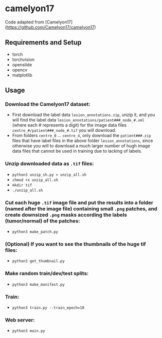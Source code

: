 # camelyon17

Code adapted from [Camelyon17] (https://github.com/Camelyon17/camelyon17)

## Requirements and Setup

* torch
* torchvision
* openslide
* opencv
* matplotlib

## Usage

### Download the Camelyon17 dataset:
 + First download the label data `lesion_annotations.zip`, unzip it, and you will find the label data `lesion_annotations/patient###_node_#.xml` (where each # represents a digit) for the image data files `centre_#/patient###_node_#.tif` you will download.
 + From folders `centre_0` ... `centre_4`, only download the `patient###.zip` files that have label files in the above folder `lesion_annotations`, since otherwise you will to download a much larger number of hugh image data files that cannot be used in training due to lacking of labels.

### Unzip downloaded data as `.tif` files: 
 + `python3 unzip_sh.py > unzip_all.sh`
 + `chmod +x unzip_all.sh`
 + `mkdir tif`
 + `./unzip_all.sh`

### Cut each huge `.tif` image file and put the results into a folder (named after the image file) containing small `.png` patches, and create downsized `.png` masks according the labels (tumor/normal) of the patches:
 + `python3 make_patch.py`

### (Optional) If you want to see the thumbnails of the huge tif files:
 + `python3 get_thumbnail.py`

### Make random train/dev/test splits:
 + `python3 make_manifest.py`

### Train:
 + `python3 train.py --train_epoch=10`
 
### Web server:
 + `python3 main.py`
